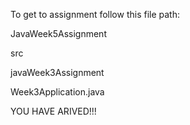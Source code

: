 To get to assignment follow this file path:

JavaWeek5Assignment

src

javaWeek3Assignment

Week3Application.java

YOU HAVE ARIVED!!!
